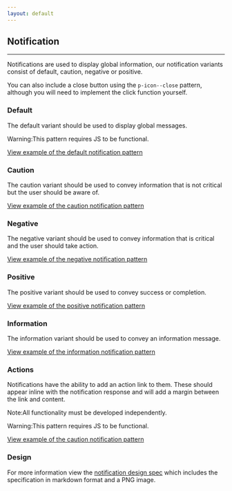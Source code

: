 ```yaml
---
layout: default
---
```


## Notification

<hr>

Notifications are used to display global information, our notification variants consist of default, caution, negative or positive.

You can also include a close button using the `p-icon--close` pattern, although you will need to implement the click function yourself.

### Default

The default variant should be used to display global messages.

<div class="p-notification--caution">
  <p class="p-notification__response">
    <span class="p-notification__status">Warning:</span>This pattern requires JS to be functional.
  </p>
</div>

<a href="/examples/patterns/notifications/notifications/"
    class="js-example">
View example of the default notification pattern
</a>

### Caution

The caution variant should be used to convey information that is not critical but the user should be aware of.

<a href="/examples/patterns/notifications/caution/"
    class="js-example">
View example of the caution notification pattern
</a>

### Negative

The negative variant should be used to convey information that is critical and the user should take action.

<a href="/examples/patterns/notifications/negative/"
    class="js-example">
View example of the negative notification pattern
</a>

### Positive

The positive variant should be used to convey success or completion.

<a href="/examples/patterns/notifications/positive/"
    class="js-example">
View example of the positive notification pattern
</a>

### Information

The information variant should be used to convey an information message.

<a href="/examples/patterns/notifications/information/"
    class="js-example">
View example of the information notification pattern
</a>

### Actions

Notifications have the ability to add an action link to them. These should appear inline with the notification response and will add a margin between the link and content.

<div class="p-notification--information">
  <p class="p-notification__response">
    <span class="p-notification__status">Note:</span>All functionality must be developed independently.
  </p>
</div>

<div class="p-notification--caution">
  <p class="p-notification__response">
    <span class="p-notification__status">Warning:</span>This pattern requires JS to be functional.
  </p>
</div>

<a href="/examples/patterns/notifications/action/"
    class="js-example">
View example of the caution notification pattern
</a>

### Design

For more information view the [notification design spec](https://github.com/ubuntudesign/vanilla-design/tree/master/Notifications) which includes the specification in markdown format and a PNG image.
